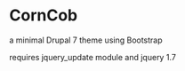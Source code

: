 CornCob
=======

a minimal Drupal 7 theme using Bootstrap

requires jquery_update module and jquery 1.7
